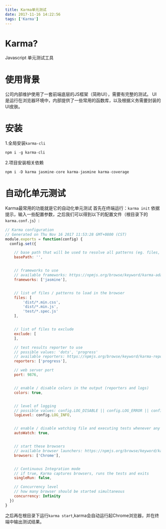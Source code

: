 ```yaml
---
title: Karma单元测试
date: 2017-11-16 14:22:56
tags: ['Karma']
---
```


# Karma?
Javascript 单元测试工具

# 使用背景
公司内部维护使用了一套前端底层的JS框架（简称UI），需要有完整的测试。
UI是运行在浏览器环境中，内部提供了一些常用的函数库，以及根据义务需要封装的UI皮肤。

# 安装
1.全局安装`karma-cli`
```js
npm i -g karma-cli
```

2.项目安装相关依赖
```js
npm i -D karma jasmine-core karma-jasmine karma-coverage
```

# 自动化单元测试
Karma最常用的功能就是它的自动化单元测试
首先在终端运行：`karma init`
依据提示，输入一些配置参数，之后我们可以得到以下的配置文件（根目录下的`karma.conf.js`）:
```js
// Karma configuration
// Generated on Thu Nov 16 2017 11:53:28 GMT+0800 (CST)
module.exports = function(config) {
  config.set({

    // base path that will be used to resolve all patterns (eg. files, exclude)
    basePath: '',


    // frameworks to use
    // available frameworks: https://npmjs.org/browse/keyword/karma-adapter
    frameworks: ['jasmine'],


    // list of files / patterns to load in the browser
    files: [
        'dist/*.min.css',
        'dist/*.min.js',
        'test/*.spec.js'
    ],


    // list of files to exclude
    exclude: [
    ],

    // test results reporter to use
    // possible values: 'dots', 'progress'
    // available reporters: https://npmjs.org/browse/keyword/karma-reporter
    reporters: ['progress'],

    // web server port
    port: 9876,


    // enable / disable colors in the output (reporters and logs)
    colors: true,


    // level of logging
    // possible values: config.LOG_DISABLE || config.LOG_ERROR || config.LOG_WARN || config.LOG_INFO || config.LOG_DEBUG
    logLevel: config.LOG_INFO,


    // enable / disable watching file and executing tests whenever any file changes
    autoWatch: true,


    // start these browsers
    // available browser launchers: https://npmjs.org/browse/keyword/karma-launcher
    browsers: ['Chrome'],


    // Continuous Integration mode
    // if true, Karma captures browsers, runs the tests and exits
    singleRun: false,

    // Concurrency level
    // how many browser should be started simultaneous
    concurrency: Infinity
  })
}

```

之后再在根目录下运行`karma start`,karma会自动运行起Chrome浏览器，并在终端中输出测试结果。
